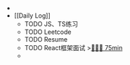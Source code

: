 -
- [[Daily Log]]
	- TODO JS、TS练习
	- TODO Leetcode
	- TODO Resume
	- TODO React框架面试 >[🍅🍅🍅 75min](#agenda-pomo://?t=f-1692239024018-1500%2Cf-1692248239407-1500%2Cf-1692250290899-1500)
	-